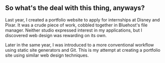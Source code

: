 ## So what's the deal with this thing, anyways?

Last year, I created a portfolio website to apply for internships at Disney and Pixar. It was a crude piece of work, cobbled together in Bluehost's file manager.
Neither studio expressed interest in my applications, but I discovered web design was rewarding on its own.

Later in the same year, I was introduced to a more conventional workflow using static site generators and Git. This is my attempt at creating a portfolio site using similar web design techniques.
